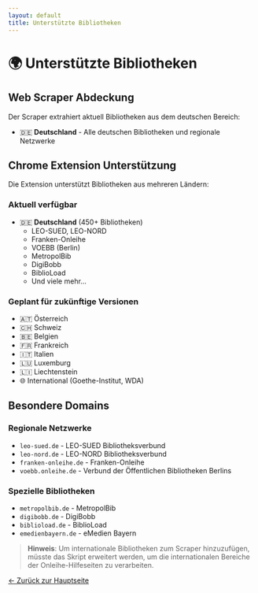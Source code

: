```yaml
---
layout: default
title: Unterstützte Bibliotheken
---
```


# 🌍 Unterstützte Bibliotheken

## Web Scraper Abdeckung
Der Scraper extrahiert aktuell Bibliotheken aus dem deutschen Bereich:
- 🇩🇪 **Deutschland** - Alle deutschen Bibliotheken und regionale Netzwerke

## Chrome Extension Unterstützung
Die Extension unterstützt Bibliotheken aus mehreren Ländern:

### Aktuell verfügbar
- 🇩🇪 **Deutschland** (450+ Bibliotheken)
  - LEO-SUED, LEO-NORD
  - Franken-Onleihe
  - VOEBB (Berlin)
  - MetropolBib
  - DigiBobb
  - BiblioLoad
  - Und viele mehr...

### Geplant für zukünftige Versionen
- 🇦🇹 Österreich
- 🇨🇭 Schweiz  
- 🇧🇪 Belgien
- 🇫🇷 Frankreich
- 🇮🇹 Italien
- 🇱🇺 Luxemburg
- 🇱🇮 Liechtenstein
- 🌐 International (Goethe-Institut, WDA)

## Besondere Domains

### Regionale Netzwerke
- `leo-sued.de` - LEO-SUED Bibliotheksverbund
- `leo-nord.de` - LEO-NORD Bibliotheksverbund
- `franken-onleihe.de` - Franken-Onleihe
- `voebb.onleihe.de` - Verbund der Öffentlichen Bibliotheken Berlins

### Spezielle Bibliotheken
- `metropolbib.de` - MetropolBib
- `digibobb.de` - DigiBobb
- `biblioload.de` - BiblioLoad
- `emedienbayern.de` - eMedien Bayern

> **Hinweis**: Um internationale Bibliotheken zum Scraper hinzuzufügen, müsste das Skript erweitert werden, um die internationalen Bereiche der Onleihe-Hilfeseiten zu verarbeiten.

[← Zurück zur Hauptseite](index.html)
